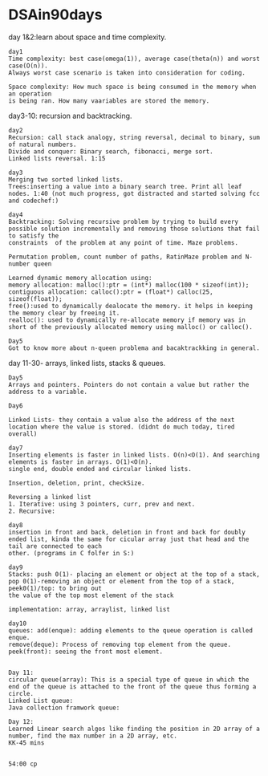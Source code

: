 # DSAin90days

day 1&2:learn about space and time complexity.

    day1
    Time complexity: best case(omega(1)), average case(theta(n)) and worst case(O(n)).
    Always worst case scenario is taken into consideration for coding.
    
    Space complexity: How much space is being consumed in the memory when an operation
    is being ran. How many vaariables are stored the memory. 
    
day3-10: recursion and backtracking.
    
    day2
    Recursion: call stack analogy, string reversal, decimal to binary, sum of natural numbers.
    Divide and conquer: Binary search, fibonacci, merge sort.
    Linked lists reversal. 1:15
    
    day3
    Merging two sorted linked lists. 
    Trees:inserting a value into a binary search tree. Print all leaf nodes. 1:40 (not much progress, got distracted and started solving fcc and codechef:)
    
    day4
    Backtracking: Solving recursive problem by trying to build every possible solution incrementally and removing those solutions that fail to satisfy the 
    constraints  of the problem at any point of time. Maze problems. 
    
    Permutation problem, count number of paths, RatinMaze problem and N-number queen 
    
    Learned dynamic memory allocation using: 
    memory allocation: malloc():ptr = (int*) malloc(100 * sizeof(int));
    contiguous allocation: calloc():ptr = (float*) calloc(25, sizeof(float));   
    free():used to dynamically dealocate the memory. it helps in keeping the memory clear by freeing it. 
    realloc(): used to dynamically re-allocate memory if memory was in short of the previously allocated memory using malloc() or calloc().
    
    Day5
    Got to know more about n-queen problema and bacaktrackking in general.
    
    
day 11-30- arrays, linked lists, stacks & queues.

    Day5
    Arrays and pointers. Pointers do not contain a value but rather the address to a variable. 
    
    Day6
    
    Linked Lists- they contain a value also the address of the next location where the value is stored. (didnt do much today, tired overall)
    
    day7
    Inserting elements is faster in linked lists. O(n)<O(1). And searching elements is faster in arrays. O(1)<O(n).
    single end, double ended and circular linked lists. 
    
    Insertion, deletion, print, checkSize. 
    
    Reversing a linked list
    1. Iterative: using 3 pointers, curr, prev and next. 
    2. Recursive: 
    
    day8
    insertion in front and back, deletion in front and back for doubly ended list, kinda the same for cicular array just that head and the tail are connected to each
    other. (programs in C folfer in S:)
    
    day9
    Stacks: push 0(1)- placing an element or object at the top of a stack, 
    pop 0(1)-removing an object or element from the top of a stack,
    peek0(1)/top: to bring out
    the value of the top most element of the stack 
    
    implementation: array, arraylist, linked list
    
    day10
    queues: add(enque): adding elements to the queue operation is called enque.
    remove(deque): Process of removing top element from the queue. 
    peek(front): seeing the front most element. 
    
   
    Day 11:
    circular queue(array): This is a special type of queue in which the end of the queue is attached to the front of the queue thus forming a circle. 
    Linked List queue: 
    Java collection framwork queue:
    
    Day 12:
    Learned Linear search algos like finding the position in 2D array of a number, find the max number in a 2D array, etc. 
    KK-45 mins
    
    
    54:00 cp
